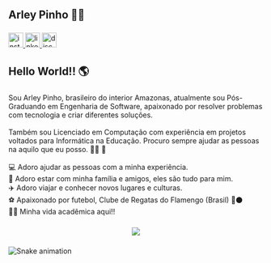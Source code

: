 <h2 align="left">Arley Pinho 🥷🏾</h2>

###

<div align="left">
  <a href="https://www.instagram.com/arleypinho_?igsh=bmN0czJha3U4Ympr&utm_source=qr" target="_blank">
    <img src="https://img.shields.io/static/v1?message=Instagram&logo=instagram&label=&color=000&logoColor=white&labelColor=&style=for-the-badge" height="29" alt="instagram logo"  />
  </a>
  <a href="https://www.linkedin.com/in/arleypinho" target="_blank">
    <img src="https://img.shields.io/static/v1?message=LinkedIn&logo=linkedin&label=&color=000&logoColor=white&labelColor=&style=for-the-badge" height="29" alt="linkedin logo"  />
  </a>
  <a href="Discordapp.com/users/1226873654537883789" target="_blank">
    <img src="https://img.shields.io/static/v1?message=Discord&logo=discord&label=&color=000&logoColor=white&labelColor=&style=for-the-badge" height="29" alt="discord logo"  />
  </a>
</div>

###

<h2 align="left">Hello World!! 🌎</h2>

###

<p align="left">Sou Arley Pinho, brasileiro do interior Amazonas, atualmente sou Pós-Graduando em Engenharia de Software, apaixonado por resolver problemas com tecnologia e criar diferentes soluções.<br><br>Também sou Licenciado em Computação com experiência em projetos voltados para Informática na Educação. Procuro sempre ajudar as pessoas na aquilo que eu posso. 👨‍💻 🚀<br><br>💻 Adoro ajudar as pessoas com a minha experiência.<br>🏡 Adoro estar com minha família e amigos, eles são tudo para mim.<br>✈️ Adoro viajar e conhecer novos lugares e culturas.<br>⚽ Apaixonado por futebol, Clube de Regatas do Flamengo (Brasil) 🔴⚫️<br>👨‍🎓 Minha vida acadêmica aqui!!</p>

###

<div align="center">
  <img src="https://profile-counter.glitch.me/arleypinho/count.svg?"  />
</div>

###

<img src="https://raw.githubusercontent.com/arleypinho/arleypinho/output/snake.svg" alt="Snake animation" />

###
